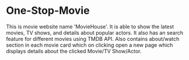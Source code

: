# One-Stop-Movie
This is movie website name 'MovieHouse'. It is able to show the latest movies, TV shows, and details about popular actors. It also has an search feature for different movies using TMDB API. Also contains about/watch section in each movie card which on clicking open a new page which displays details about the clicked Movie/TV Show/Actor.
